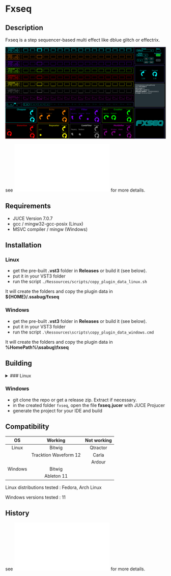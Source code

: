 # Fxseq

## Description
Fxseq is a step sequencer-based multi effect like dblue glitch or effectrix.

![alt text](Ressources/images/GUI.png)

see ![DOCUMENTATION](DOCUMENTATION.md) for more details.

## Requirements
 - JUCE Version 7.0.7
 - gcc / mingw32-gcc-posix (Linux)
 - MSVC compiler / mingw (Windows)

## Installation
### Linux
 - get the pre-built **.vst3** folder in **Releases** or build it (see below).
 - put it in your VST3 folder
 - run the script `./Ressources/scripts/copy_plugin_data_linux.sh`

It will create the folders and copy the plugin data in **${HOME}/.ssabug/fxseq**
### Windows
 - get the pre-built **.vst3** folder in **Releases** or build it (see below).
 - put it in your VST3 folder
 - run the script `.\Ressources\scripts\copy_plugin_data_windows.cmd`

It will create the folders and copy the plugin data in **%HomePath%\ssabug\fxseq**
## Building 
<details>

  <summary> ### Linux </summary>

 - git clone the repo or get a release zip. Extract if necessary.
 - in the created folder `fxseq`, open the file **fxseq.jucer** with JUCE Projucer
 - generate the project for your IDE or Linux Makefile
 - build in a IDE or, in a terminal, run `cd Builds/LinuxMakefile/ && make`
 - if manually built, the VST3 folder will be in the  **Builds/LinuxMakefile/build** directory
 </details>

 ### Windows
 - git clone the repo or get a release zip. Extract if necessary.
 - in the created folder `fxseq`, open the file **fxseq.jucer** with JUCE Projucer
 - generate the project for your IDE and build

## Compatibility
| OS            | Working               |  Not working          |
|:-------------:|:---------------------:|:---------------------:|
| Linux         | Bitwig                | Qtractor              |
|               | Tracktion Waveform 12 | Carla                 |
|               |                       | Ardour                |
| Windows       | Bitwig                |                       |
|               | Ableton 11            |                       |

Linux distributions tested : Fedora, Arch Linux

Windows versions tested : 11

## History
see ![HISTORY](HISTORY.md) for more details.
